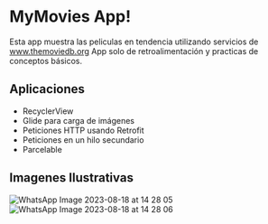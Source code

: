 # MyMovies App!

Esta app muestra las peliculas en tendencia utilizando servicios de www.themoviedb.org
App solo de retroalimentación y practicas de conceptos básicos.


## Aplicaciones
- RecyclerView
- Glide para carga de imágenes
- Peticiones HTTP usando Retrofit
- Peticiones en un hilo secundario
- Parcelable


## Imagenes Ilustrativas

![WhatsApp Image 2023-08-18 at 14 28 05](https://github.com/juanbendavid/Android_Kotlin/assets/56058007/f962e28b-ff4f-44d6-bd92-71a4134575a9)
![WhatsApp Image 2023-08-18 at 14 28 06](https://github.com/juanbendavid/Android_Kotlin/assets/56058007/7d68af91-ef0c-4e4b-8dd4-8408c25937ae)





